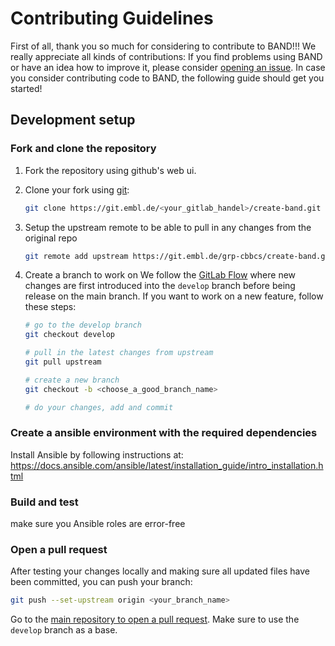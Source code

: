# Contributing Guidelines

First of all, thank you so much for considering to contribute to BAND!!!
We really appreciate all kinds of contributions:
If you find problems using BAND or have an idea how to improve it, please consider [opening an issue][main-repo-issues].
In case you consider contributing code to BAND, the following guide should get you started!


## Development setup

### Fork and clone the repository

1. Fork the repository using github's web ui.

2. Clone your fork using [git][git]:

   ```bash
   git clone https://git.embl.de/<your_gitlab_handel>/create-band.git
   ```

3. Setup the upstream remote to be able to pull in any changes from the original repo

   ```bash
   git remote add upstream https://git.embl.de/grp-cbbcs/create-band.git
   ```

4. Create a branch to work on
   We follow the [GitLab Flow][gitlab-flow] where new changes are first introduced into the `develop` branch before being release on the main branch.
   If you want to work on a new feature, follow these steps:
   
   ```bash
   # go to the develop branch
   git checkout develop

   # pull in the latest changes from upstream
   git pull upstream

   # create a new branch
   git checkout -b <choose_a_good_branch_name>

   # do your changes, add and commit
   ```

### Create a ansible environment with the required dependencies 

Install Ansible by following instructions at:
https://docs.ansible.com/ansible/latest/installation_guide/intro_installation.html

### Build and test

make sure you Ansible roles are error-free

### Open a pull request

After testing your changes locally and making sure all updated files have been committed, you can push your branch:

```bash
git push --set-upstream origin <your_branch_name>
```

Go to the [main repository to open a pull request][main-repo-pulls].
Make sure to use the `develop` branch as a base.


[git]: https://git-scm.com/
[gitlab-flow]: https://docs.gitlab.com/ee/topics/gitlab_flow.html
[main-repo-issues]: https://git.embl.de/grp-cbbcs/create-band/-/issues
[main-repo-pulls]: https://git.embl.de/grp-cbbcs/create-band/-/merge_requests
